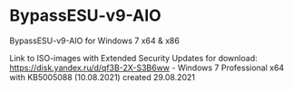 # BypassESU-v9-AIO
BypassESU-v9-AIO for Windows 7 x64 &amp; x86

Link to ISO-images with Extended Security Updates for download:  
https://disk.yandex.ru/d/qf3B-2X-S3B6ww - Windows 7 Professional x64 with KB5005088 (10.08.2021) created 29.08.2021
